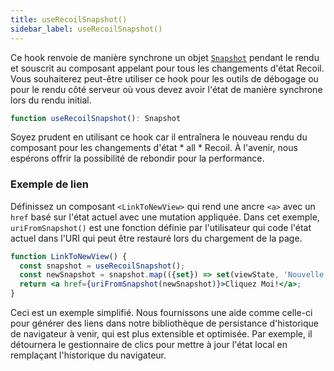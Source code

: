 ```yaml
---
title: useRecoilSnapshot()
sidebar_label: useRecoilSnapshot()
---
```


Ce hook renvoie de manière synchrone un objet [`Snapshot`](/docs_FR-fr/api-reference/core/Snapshot) pendant le rendu et souscrit au composant appelant pour tous les changements d'état Recoil. Vous souhaiterez peut-être utiliser ce hook pour les outils de débogage ou pour le rendu côté serveur où vous devez avoir l'état de manière synchrone lors du rendu initial.

```jsx
function useRecoilSnapshot(): Snapshot
```

Soyez prudent en utilisant ce hook car il entraînera le nouveau rendu du composant pour les changements d'état * all * Recoil. À l'avenir, nous espérons offrir la possibilité de rebondir pour la performance.

### Exemple de lien
Définissez un composant `<LinkToNewView>` qui rend une ancre `<a>` avec un `href` basé sur l'état actuel avec une mutation appliquée. Dans cet exemple, `uriFromSnapshot()` est une fonction définie par l'utilisateur qui code l'état actuel dans l'URI qui peut être restauré lors du chargement de la page.

```jsx
function LinkToNewView() {
  const snapshot = useRecoilSnapshot();
  const newSnapshot = snapshot.map(({set}) => set(viewState, 'Nouvelle Vue'));
  return <a href={uriFromSnapshot(newSnapshot)}>Cliquez Moi!</a>;
}
```

Ceci est un exemple simplifié. Nous fournissons une aide comme celle-ci pour générer des liens dans notre bibliothèque de persistance d'historique de navigateur à venir, qui est plus extensible et optimisée. Par exemple, il détournera le gestionnaire de clics pour mettre à jour l'état local en remplaçant l'historique du navigateur.